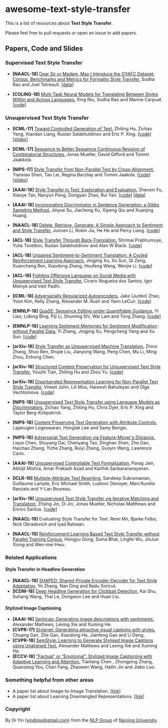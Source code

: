 # awesome-text-style-transfer

This is a list of resources about **Text Style Transfer**.

Please feel free to pull requests or open an issue to add papers.

## Papers, Code and Slides

### Supervised Text Style Transfer

* **[NAACL-18]** [Dear Sir or Madam, May I Introduce the GYAFC Dataset: Corpus, Benchmarks and Metrics for Formality Style Transfer.](http://www.aclweb.org/anthology/N18-1012)  Sudha Rao and Joel Tetreault. [[data]](https://github.com/raosudha89/GYAFC-corpus) 

* **[COLING-18]** [Multi-Task Neural Models for Translating Between Styles Within and Across Languages.](http://aclweb.org/anthology/C18-1086)   Xing Niu, Sudha Rao and Marine Carpuat. [[code]](https://github.com/xingniu/multitask-ft-fsmt)


### Unsupervised Text Style Transfer

* **[ICML-17]** [Toward Controlled Generation of Text.](http://proceedings.mlr.press/v70/hu17e.html) Zhiting Hu, Zichao Yang, Xiaodan Liang, Ruslan Salakhutdinov and Eric P. Xing. [[code]](https://github.com/asyml/texar/tree/master/examples/text_style_transfer) [[slides]](https://www.cs.cmu.edu/~zhitingh/data/icml17toward_slides.pdf)



* **[ICML-17]** [Sequence to Better Sequence Continuous Revision of Combinatorial Structures.](http://proceedings.mlr.press/v70/mueller17a.html)  Jonas Mueller, David Gifford and Tommi Jaakkola.
* **[NIPS-17]** [Style Transfer from Non-Parallel Text by Cross-Alignment.](http://papers.nips.cc/paper/7259-style-transfer-from-non-parallel-text-by-cross-alignment) Tianxiao Shen, Tao Lei, Regina Barzilay and Tommi Jaakola. [[code]](https://github.com/shentianxiao/language-style-transfer) [[slides]](http://people.csail.mit.edu/tianxiao/papers/nips17_language-style-transfer_slides.pdf) 
* **[AAAI-18]** [Style Transfer in Text: Exploration and Evaluation.](https://arxiv.org/abs/1711.06861) Zhenxin Fu, Xiaoye Tan, Nanyun Peng, Dongyan Zhao, Rui Yan. [[code]](https://github.com/fuzhenxin/text_style_transfer) [[data]](https://github.com/fuzhenxin/textstyletransferdata) 
* **[AAAI-18]** [Incorporating Discriminator in Sentence Generation: a Gibbs Sampling Method.](https://arxiv.org/abs/1802.08970)  Jinyue Su, Jiacheng Xu, Xipeng Qiu and Xuanjing Huang.
* **[NAACL-18]** [Delete, Retrieve, Generate: A Simple Approach to Sentiment and Style Transfer.](http://www.aclweb.org/anthology/N18-1169) Juncen Li, Robin Jia, He He and Percy Liang. [[code]](https://github.com/lijuncen/Sentiment-and-Style-Transfer)
* **[ACL-18]** [Style Transfer Through Back-Translation.](http://aclweb.org/anthology/P18-1080) Shrimai Prabhumoye, Yulia Tsvetkov, Ruslan Salakhutdinov and Alan W Black. [[code]](https://github.com/shrimai/Style-Transfer-Through-Back-Translation)
* **[ACL-18]** [Unpaired Sentiment-to-Sentiment Translation: A Cycled Reinforcement Learning Approach.](http://aclweb.org/anthology/P18-1090)  Jingjing Xu, Xu Sun, Qi Zeng, Xuancheng Ren, Xiaodong Zhang, Houfeng Wang, Wenjie Li. [[code]](https://github.com/lancopku/unpaired-sentiment-translation) 
* **[ACL-18]** [Fighting Offensive Language on Social Media with Unsupervised Text Style Transfer.](http://aclweb.org/anthology/P18-2031)  Cicero Nogueira dos Santos, Igor Melnyk and Inkit Padhi.
* **[ICML-18]** [Adversarially Regularized Autoencoders.](http://proceedings.mlr.press/v80/zhao18b.html)  Jake (Junbo) Zhao, Yoon Kim, Kelly Zhang, Alexander M. Rush and Yann LeCun.  [[code]](https://github.com/jakezhaojb/ARAE) 
* **[EMNLP-18]** [QuaSE: Sequence Editing under Quantifiable Guidance.](http://www.aclweb.org/anthology/D18-1420)  Yi Liao, Lidong Bing, Piji Li, Shuming Shi, Wai Lam and Tong Zhang. [[code]](https://bitbucket.org/leoeaton/quase/src/master/) 
* **[EMNLP-18]** [Learning Sentiment Memories for Sentiment Modification without Parallel Data.](http://www.aclweb.org/anthology/D18-1138)   Yi Zhang, Jingjing Xu, Pengcheng Yang and Xu Sun. [[code]](https://github.com/lancopku/SMAE)
* **[arXiv-18]** [Style Transfer as Unsupervised Machine Translation.](https://arxiv.org/abs/1808.07894)  Zhirui Zhang, Shuo Ren, Shujie Liu, Jianyong Wang, Peng Chen, Mu Li, Ming Zhou, Enhong Chen. 
* **[arXiv-18]** [Structured Content Preservation for Unsupervised Text Style Transfer.](https://arxiv.org/abs/1810.06526) Youzhi Tian, Zhiting Hu and Zhou Yu. [[code]](https://github.com/YouzhiTian/Structured-Content-Preservation-for-Unsupervised-Text-Style-Transfer) 
* **[arXiv-18]** [Disentangled Representation Learning for Non-Parallel Text Style Transfer.](https://arxiv.org/abs/1808.04339)  Vineet John, Lili Mou, Hareesh Bahuleyan and Olga Vechtomova.  [[code]](https://github.com/vineetjohn/linguistic-style-transfer) 
* **[NIPS-18]** [Unsupervised Text Style Transfer using Language Models as Discriminators.](https://papers.nips.cc/paper/7959-unsupervised-text-style-transfer-using-language-models-as-discriminators)  Zichao Yang, Zhiting Hu, Chris Dyer, Eric P. Xing and Taylor Berg-Kirkpatrick.
* **[NIPS-18]** [Content Preserving Text Generation with Attribute Controls.](https://papers.nips.cc/paper/7757-content-preserving-text-generation-with-attribute-controls)  Lajanugen Logeswaran, Honglak Lee and Samy Bengio.
* **[NIPS-18]** [Adversarial Text Generation via Feature-Mover's Distance.](https://papers.nips.cc/paper/7717-adversarial-text-generation-via-feature-movers-distance)  Liqun Chen, Shuyang Dai, Chenyang Tao, Dinghan Shen, Zhe Gan, Haichao Zhang, Yizhe Zhang, Ruiyi Zhang, Guoyin Wang, Lawrence Carin.
* **[AAAI-19]** [Unsupervised Controllable Text Formalization.](https://arxiv.org/abs/1809.04556)  Parag Jain, Abhijit Mishra, Amar Prakash Azad and Karthik Sankaranarayanan.
* **[ICLR-19]** [Multiple-Attribute Text Rewriting.](https://arxiv.org/abs/1811.00552)  Sandeep Subramanian, Guillaume Lample, Eric Michael Smith, Ludovic Denoyer, Marc’Aurelio Ranzato and Y-Lan Boureau.
* **[arXiv-19]** [Unsupervised Text Style Transfer via Iterative Matching and Translation.](https://arxiv.org/pdf/1901.11333.pdf)  Zhijing Jin, Di Jin, Jonas Mueller, Nicholas Matthews and Enrico Santus. [[code]](https://github.com/zhijing-jin/IMT)
* **[NAACL-19]** Evaluating Style Transfer for Text. Remi Mir, Bjarke Felbo, Nick Obradovich and Iyad Rahwan.
* **[NAACL-19]** [Reinforcement Learning Based Text Style Transfer without Parallel Training Corpus.](https://arxiv.org/pdf/1903.10671.pdf) Hongyu Gong, Suma Bhat, Lingfei Wu, JinJun Xiong and Wen-mei Hwu.

### Related Applications

#### Style Transfer in Headline Generation

* **[NAACL-18]** [SHAPED: Shared-Private Encoder-Decoder for Text Style Adaptation.](http://www.aclweb.org/anthology/N18-1138) Ye Zhang, Nan Ding and Radu Soricut.
* **[ICDM-18]** [Deep Headline Generation for Clickbait Detection.](https://ieeexplore.ieee.org/abstract/document/8594871) Kai Shu, Suhang Wang, Thai Le, Dongwon Lee and Huan Liu.

#### Stylized Image Captioning

* **[AAAI-16]** [Senticap: Generating image descriptions with sentiments.](http://www.aaai.org/ocs/index.php/AAAI/AAAI16/paper/download/12501/12132) Alexander Mathews, Lexing Xie and Xuming He.
* **[CVPR-17]** [Stylenet: Generating attractive visual captions with styles.](https://ieeexplore.ieee.org/stamp/stamp.jsp?tp=&arnumber=8099591) Chuang Gan, Zhe Gan, Xiaodong He, Jianfeng Gao and Li Deng.
* **[CVPR-18]** [SemStyle: Learning to Generate Stylised Image Captions using Unaligned Text.](http://openaccess.thecvf.com/content_cvpr_2018/papers_backup/Mathews_SemStyle_Learning_to_CVPR_2018_paper.pdf) Alexander Mathews and Lexing Xie and Xuming He.
* **[ECCV-18]** [“Factual” or “Emotional”: Stylized Image Captioning with Adaptive Learning and Attention.](https://eccv2018.org/openaccess/content_ECCV_2018/papers/Tianlang_Chen_Factual_or_Emotional_ECCV_2018_paper.pdf) Tianlang Chen , Zhongping Zhang, Quanzeng You, Chen Fang, Zhaowen Wang, Hailin Jin and Jiebo Luo.

### Something helpful from other areas

* A paper list about Image-to-Image Translation. [[link]](https://github.com/lzhbrian/image-to-image-papers)
* A paper list about Learning Disentangled Representations. [[link]](https://github.com/sootlasten/disentangled-representation-papers)



### Copyright

By Di Yin (yindinju@gmail.com) from the [NLP Group](http://nlp.nju.edu.cn/) of [Nanjing University](https://www.nju.edu.cn/).
